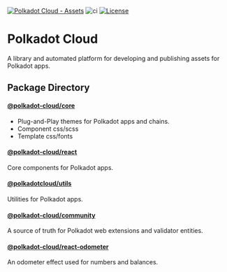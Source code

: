 [![Polkadot Cloud - Assets](https://img.shields.io/badge/Polkadot&nbsp;Cloud-Assets-E6007A?logo=polkadot&logoColor=E6007A)]([https://github.com/paritytech/polkadot-cloud]) ![ci](https://github.com/paritytech/polkadot-cloud/actions/workflows/main.yml/badge.svg) [![License](https://img.shields.io/badge/License-GPL_3.0_only-blue.svg)](https://opensource.org/license/gpl-3-0/)

# Polkadot Cloud

A library and automated platform for developing and publishing assets for Polkadot apps.

## Package Directory

#### [@polkadot-cloud/core](https://github.com/paritytech/polkadot-cloud/tree/main/packages/cloud-core)

- Plug-and-Play themes for Polkadot apps and chains.
- Component css/scss
- Template css/fonts

#### [@polkadot-cloud/react](https://github.com/paritytech/polkadot-cloud/tree/main/packages/cloud-react#polkadot-cloud-react)

Core components for Polkadot apps.

#### [@polkadotcloud/utils](https://github.com/paritytech/polkadot-cloud/tree/main/packages/utils#polkadot-cloud-utils)

Utilities for Polkadot apps.

#### [@polkadot-cloud/community](https://github.com/paritytech/polkadot-cloud/tree/main/packages/community#polkadot-cloud-community)

A source of truth for Polkadot web extensions and validator entities.

#### [@polkadot-cloud/react-odometer](https://github.com/paritytech/polkadot-cloud/blob/main/packages/react-odometer#polkadot-cloud-react-odometer)

An odometer effect used for numbers and balances.
